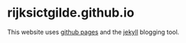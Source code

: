 # rijksictgilde.github.io

This website uses [github pages](https://pages.github.com/) and the [jekyll](https://jekyllrb.com/) blogging tool.


